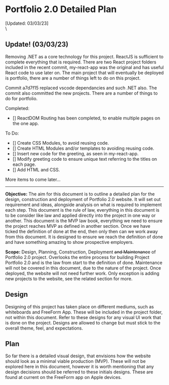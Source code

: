 # Portfolio 2.0 Detailed Plan
[Updated: 03/03/23] \
\

## Update! (03/03/23)

Removing .NET as a core technology for this project. ReactJS is sufficient to complete everything that is required.
There are two React project folders included in the recent commit, my-react-app was the original and has useful React code to use later on.
The main project that will eventually be deployed is portfolio, there are a number of things left to do on this project.

Commit a7d7f15 replaced vscode dependancies and such .NET also. 
The commit also committed the new projects. There are a number of things to do for portfolio.

Completed:
- [] ReactDOM Routing has been completed, to enable multiple pages on the one app.

To Do:

- [] Create CSS Modules, to avoid reusing code.
- [] Create HTML Modules and/or templates to avoiding reusing code.
- [] Insert new code for the greeting, as seen in my-react-app.
- [] Modify greeting code to ensure unique text referring to the titles on each page.
- [] Add HTML and CSS.

More items to come later...

---

**Objective:** The aim for this document is to outline a detailed plan for the design, construction and deployment of 
Portfolio 2.0 website. It will set out requirement and ideas, alongside analysis on what is required to implement each 
step. This document is the rule of law, everything in this document is to be consider like law and applied directly into
the project in one way or another. This document is the MVP law book, everything we need to ensure the project reaches
MVP as defined in another section. Once we have ticked the definition of done at the end, then only then can we work
away from this document. It is designed to ensure we reach the definition of done and have something amazing to show 
prospective employers. 

**Scope:** Design, Planning, Construction, Deployment ~~and Maintenance~~ of Portfolio 2.0 project. Overlooks the entire 
process for building Project Portfolio 2.0 and is the law from start to the definition of done. Maintenance will not be
covered in this document, due to the nature of the project. Once deployed, the website will not need further work.
Only exception is adding new projects to the website, see the related section for more.

## Design
Designing of this project has taken place on different mediums, such as whiteboards and FreeForm App. These will be
included in the project folder, not within this document. Refer to these designs for any visual UI work that is done on
the project. Designs are allowed to change but must stick to the overall theme, feel, and expectations.

## Plan

So far there is a detailed visual design, that envisions how the website should look as a minimal viable production (MVP).
These will not be explored here in this document, however it is worth mentioning that any design decisions should be 
referred to these initials designs. These are found at current on the FreeForm app on Apple devices.
